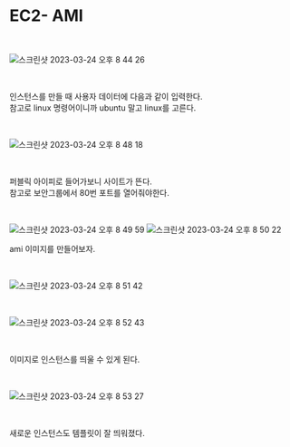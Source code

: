 # EC2- AMI

<br>

![스크린샷 2023-03-24 오후 8 44 26](https://user-images.githubusercontent.com/81137234/227512745-a2c873bc-5afb-4661-b759-be906e22ea10.png)

<br>

인스턴스를 만들 때 사용자 데이터에 다음과 같이 입력한다.  
참고로 linux 명령어이니까 ubuntu 말고 linux를 고른다.

<br>

![스크린샷 2023-03-24 오후 8 48 18](https://user-images.githubusercontent.com/81137234/227513480-08b2d19e-2bcb-4f5d-aee3-68bde38d16d5.png)

<br>

퍼블릭 아이피로 들어가보니 사이트가 뜬다.  
참고로 보안그룹에서 80번 포트를 열어줘야한다.

<br>

![스크린샷 2023-03-24 오후 8 49 59](https://user-images.githubusercontent.com/81137234/227513823-589c2351-c959-4885-849c-a048fb45fdaf.png)
![스크린샷 2023-03-24 오후 8 50 22](https://user-images.githubusercontent.com/81137234/227513863-29369aae-bb11-4565-868f-4811c42963aa.png)
<br>

ami 이미지를 만들어보자.

<br>

![스크린샷 2023-03-24 오후 8 51 42](https://user-images.githubusercontent.com/81137234/227514058-ff4241f6-cb49-4084-91d3-d993fe8eb54e.png)

<br>

![스크린샷 2023-03-24 오후 8 52 43](https://user-images.githubusercontent.com/81137234/227514246-2745b03e-8fb8-4d14-b8a8-4f1e00fd8da5.png)


<br>

이미지로 인스턴스를 띄울 수 있게 된다.

<br>

![스크린샷 2023-03-24 오후 8 53 27](https://user-images.githubusercontent.com/81137234/227514374-b57f75ff-c709-4b01-bfa0-a08ab76dee7c.png)

<br>

새로운 인스턴스도 템플릿이 잘 띄워졌다.

<br>
